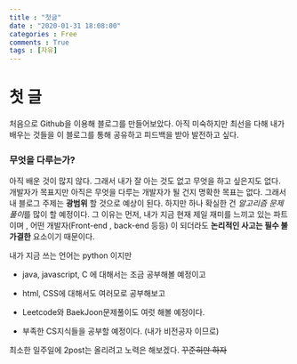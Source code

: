 ```yaml
---
title : "첫글"
date : "2020-01-31 18:08:00"
categories : Free
comments : True
tags : [자유]
---
```

# 첫 글 
처음으로 Github을 이용해 블로그를 만들어보았다.
아직 미숙하지만 최선을 다해 내가 배우는 것들을 이 블로그를 통해 공유하고 
피드백을 받아 발전하고 싶다.

### 무엇을 다루는가? 
아직 배운 것이 많지 않다.  그래서 내가 잘 아는 것도 없고 무엇을 하고 싶은지도 없다. 
개발자가 목표지만 아직은 무엇을 다루는 개발자가 될 건지 명확한 목표는 없다.
그래서 내 블로그 주제는 **광범위** 할 것으로 예상이 된다. 
하지만 하나 확실한 건 *알고리즘 문제 풀이*를 많이 할 예정이다. 
그 이유는 먼저, 내가 지금 현재 제일 재미를 느끼고 있는 파트이며 , 어떤 개발자(Front-end , back-end 등등) 이 되더라도 **논리적인 사고는 필수 불가결한** 요소이기 때문이다. 

내가 지금 쓰는 언어는 python 이지만 

 - java,  javascript, C 에 대해서는 조금 공부해볼 예정이고 



 - html, CSS에 대해서도 여러모로 공부해보고 

 - Leetcode와 BaekJoon문제풀이도 여럿 해볼 예정이다.

- 부족한 CS지식들을 공부할 예정이다.  (내가 비전공자 이므로)

최소한 일주일에 2post는 올리려고 노력은 해보겠다.  ~~꾸준히만 하자~~

